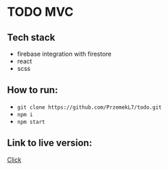# TODO MVC

## Tech stack
- firebase integration with firestore
- react
- scss


## How to run:
- `git clone https://github.com/PrzemekL7/todo.git`
- `npm i`
- `npm start`


## Link to live version:
[Click](https://todo-c1bc5.web.app)